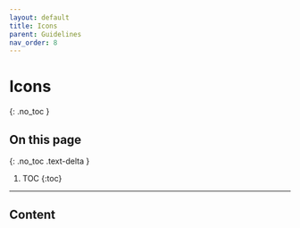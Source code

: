 ```yaml
---
layout: default
title: Icons
parent: Guidelines
nav_order: 8    
---
```


# Icons
{: .no_toc }

## On this page
{: .no_toc .text-delta }

1. TOC
{:toc}

---

## Content
